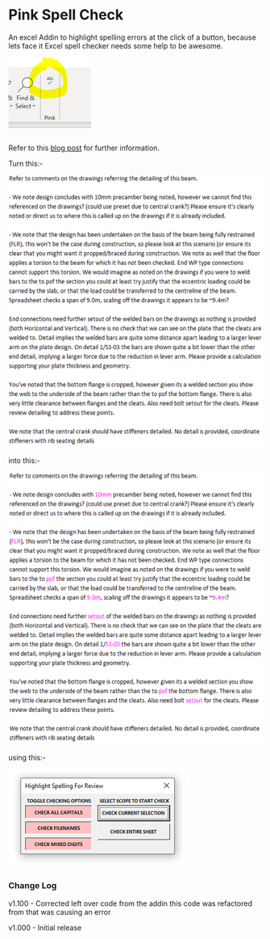 # Pink Spell Check
 An excel Addin to highlight spelling errors at the click of a button, because lets face it Excel spell checker needs some help to be awesome.

 ![hit-for-pink](/Images/ribbon.png)


 Refer to this [blog post](https://engineervsheep.com/2019/excel-pink-spell-check/) for further information.

 Turn this:-

 ![boring](/Images/non-highlighted.png)

 into this:-

 ![awesome](/Images/highlighted.png)

 using this:-

 ![double-awesome](/Images/options.png)

### Change Log
v1.100 - Corrected left over code from the addin this code was refactored from that was causing an error

v1.000 - Initial release

